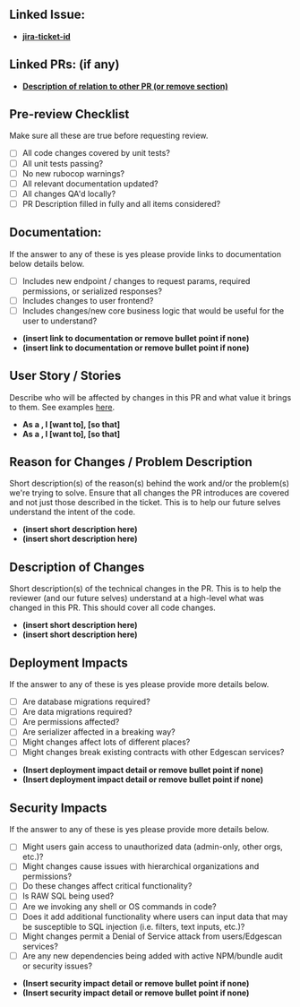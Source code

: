 ## Linked Issue:
- **[jira-ticket-id](<link-to-jira-ticket>)**

## Linked PRs: (if any)
- **[Description of relation to other PR (or remove section)](<link to PR>)**

## Pre-review Checklist
Make sure all these are true before requesting review.
- [ ] All code changes covered by unit tests?
- [ ] All unit tests passing?
- [ ] No new rubocop warnings?
- [ ] All relevant documentation updated?
- [ ] All changes QA'd locally?
- [ ] PR Description filled in fully and all items considered?

## Documentation:
If the answer to any of these is yes please provide links to documentation below details below.
- [ ] Includes new endpoint / changes to request params, required permissions, or serialized responses?
- [ ] Includes changes to user frontend?
- [ ] Includes changes/new core business logic that would be useful for the user to understand?
- **(insert link to documentation or remove bullet point if none)**
- **(insert link to documentation or remove bullet point if none)**

## User Story / Stories
Describe who will be affected by changes in this PR and what value it brings to them. See examples [here](https://www.atlassian.com/agile/project-management/user-stories).
- **As a <persona>, I [want to], [so that]**
- **As a <persona>, I [want to], [so that]**

## Reason for Changes / Problem Description
Short description(s) of the reason(s) behind the work and/or the problem(s) we're trying to solve. Ensure that all changes the PR introduces are covered and not just those described in the ticket. This is to help our future selves understand the intent of the code.
- **(insert short description here)**
- **(insert short description here)**

## Description of Changes
Short description(s) of the technical changes in the PR. This is to help the reviewer (and our future selves) understand at a high-level what was changed in this PR. This should cover all code changes.
- **(insert short description here)**
- **(insert short description here)**

## Deployment Impacts
If the answer to any of these is yes please provide more details below.
- [ ] Are database migrations required?
- [ ] Are data migrations required?
- [ ] Are permissions affected?
- [ ] Are serializer affected in a breaking way?
- [ ] Might changes affect lots of different places?
- [ ] Might changes break existing contracts with other Edgescan services?
- **(Insert deployment impact detail or remove bullet point if none)**
- **(Insert deployment impact detail or remove bullet point if none)**

## Security Impacts
If the answer to any of these is yes please provide more details below.
- [ ] Might users gain access to unauthorized data (admin-only, other orgs, etc.)?
- [ ] Might changes cause issues with hierarchical organizations and permissions?
- [ ] Do these changes affect critical functionality?
- [ ] Is RAW SQL being used?
- [ ] Are we invoking any shell or OS commands in code?
- [ ] Does it add additional functionality where users can input data that may be susceptible to SQL injection (i.e. filters, text inputs, etc.)?
- [ ] Might changes permit a Denial of Service attack from users/Edgescan services?
- [ ] Are any new dependencies being added with active NPM/bundle audit or security issues?
- **(Insert security impact detail or remove bullet point if none)**
- **(Insert security impact detail or remove bullet point if none)**
